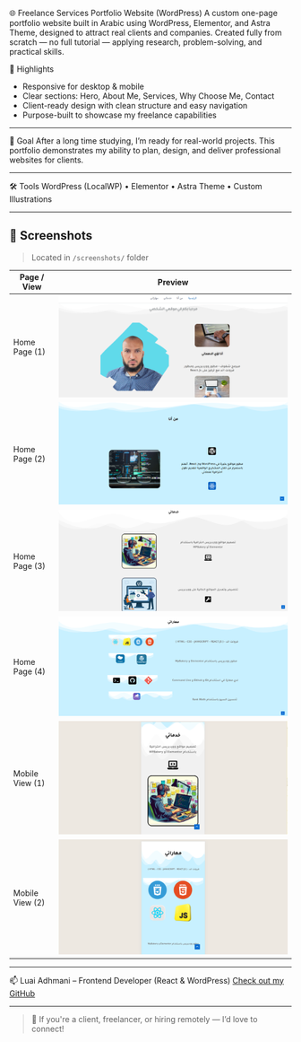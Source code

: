 🌐 Freelance Services Portfolio Website (WordPress)
A custom one-page portfolio website built in Arabic using WordPress, Elementor, and Astra Theme, designed to attract real clients and companies.
Created fully from scratch — no full tutorial — applying research, problem-solving, and practical skills.

🚀 Highlights

- Responsive for desktop & mobile
- Clear sections: Hero, About Me, Services, Why Choose Me, Contact
- Client-ready design with clean structure and easy navigation
- Purpose-built to showcase my freelance capabilities

---

🎯 Goal
After a long time studying, I’m ready for real-world projects.
This portfolio demonstrates my ability to plan, design, and deliver professional websites for clients.

---

🛠️ Tools
WordPress (LocalWP) • Elementor • Astra Theme • Custom Illustrations

---

## 📸 Screenshots

> Located in `/screenshots/` folder

| Page / View        | Preview |
|--------------------|---------|
| Home Page (1)      | ![Home 1](./screenshots/1.png) |
| Home Page (2)      | ![Home 2](./screenshots/2.png) |
| Home Page (3)      | ![Home 3](./screenshots/3.png) |
| Home Page (4)      | ![Home 3](./screenshots/4.png) |
| Mobile View (1)    | ![Mobile 1](./screenshots/mobile-1.png) |
| Mobile View (2)    | ![Mobile 2](./screenshots/mobile-2.png) |

---

📫 Luai Adhmani – Frontend Developer (React & WordPress)
[Check out my GitHub](https://github.com/luaiadhmani)

---

> 💬 If you're a client, freelancer, or hiring remotely — I’d love to connect!
